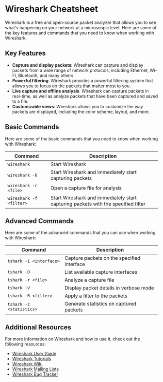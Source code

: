 # Wireshark Cheatsheet

Wireshark is a free and open-source packet analyzer that allows you to see what's happening on your network at a microscopic level. Here are some of the key features and commands that you need to know when working with Wireshark.

## Key Features

- **Capture and display packets**: Wireshark can capture and display packets from a wide range of network protocols, including Ethernet, Wi-Fi, Bluetooth, and many others.
- **Powerful filtering**: Wireshark provides a powerful filtering system that allows you to focus on the packets that matter most to you.
- **Live capture and offline analysis**: Wireshark can capture packets in real-time, as well as analyze packets that have been captured and saved to a file.
- **Customizable views**: Wireshark allows you to customize the way packets are displayed, including the color scheme, layout, and more.

## Basic Commands

Here are some of the basic commands that you need to know when working with Wireshark:

| Command                 | Description                                                                       |
| ----------------------- | --------------------------------------------------------------------------------- |
| `wireshark`             | Start Wireshark                                                                   |
| `wireshark -k`          | Start Wireshark and immediately start capturing packets                           |
| `wireshark -r <file>`   | Open a capture file for analysis                                                  |
| `wireshark -f <filter>` | Start Wireshark and immediately start capturing packets with the specified filter |

## Advanced Commands

Here are some of the advanced commands that you can use when working with Wireshark:

| Command                  | Description                                |
| ------------------------ | ------------------------------------------ |
| `tshark -i <interface>`  | Capture packets on the specified interface |
| `tshark -D`              | List available capture interfaces          |
| `tshark -r <file>`       | Analyze a capture file                     |
| `tshark -V`              | Display packet details in verbose mode     |
| `tshark -R <filter>`     | Apply a filter to the packets              |
| `tshark -z <statistics>` | Generate statistics on captured packets    |

## Additional Resources

For more information on Wireshark and how to use it, check out the following resources:

- [Wireshark User Guide](https://www.wireshark.org/docs/wsug_html/)
- [Wireshark Tutorials](https://www.wireshark.org/docs/tutorial/)
- [Wireshark Wiki](https://wiki.wireshark.org/)
- [Wireshark Mailing Lists](https://www.wireshark.org/lists/)
- [Wireshark Bug Tracker](https://bugs.wireshark.org/)
